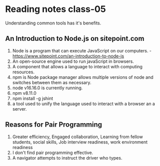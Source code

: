 # Reading notes class-05

Understanding common tools has it's benefits.

## An Introduction to Node.js on sitepoint.com

1. Node is a program that can execute JavaScript on our computers. - https://www.sitepoint.com/an-introduction-to-node-js
2. An open-source engine used to run javaScript in browsers.
3. A component that allows a language to interact with computing resources.
4. npm is Node package manager allows multiple versions of node and switches between them as necessary.
5. node v16.16.0 is currently running.
6. npm v8.11.0
7. npm install -g jshint
8. a tool used to unify the language used to interact with a browser an a server.

## Reasons for Pair Programming

1. Greater efficiency, Engaged collaboration, Learning from fellow students, social skills, Job interview readiness, work environment readiness
2. I don't find pair programming effective.
3. A navigator attempts to instruct the driver who types.
